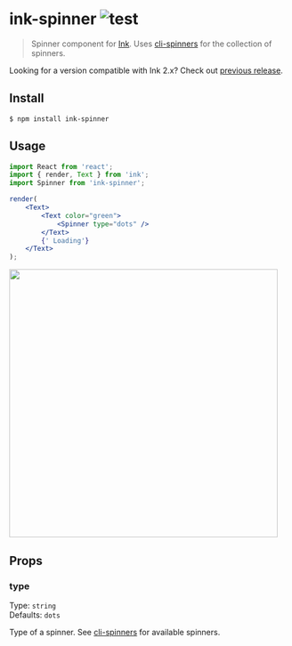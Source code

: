 # ink-spinner ![test](https://github.com/vadimdemedes/ink-spinner/workflows/test/badge.svg)

> Spinner component for [Ink](https://github.com/vadimdemedes/ink). Uses [cli-spinners](https://github.com/sindresorhus/cli-spinners) for the collection of spinners.

Looking for a version compatible with Ink 2.x? Check out [previous release](https://github.com/vadimdemedes/ink-spinner/tree/v3.1.0).

## Install

```
$ npm install ink-spinner
```

## Usage

```jsx
import React from 'react';
import { render, Text } from 'ink';
import Spinner from 'ink-spinner';

render(
	<Text>
		<Text color="green">
			<Spinner type="dots" />
		</Text>
		{' Loading'}
	</Text>
);
```

<img src="media/demo.gif" width="482">

## Props

### type

Type: `string`<br>
Defaults: `dots`

Type of a spinner. See [cli-spinners](https://github.com/sindresorhus/cli-spinners) for available spinners.
